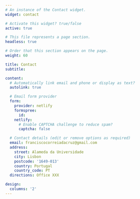 ```yaml
---
# An instance of the Contact widget.
widget: contact

# Activate this widget? true/false
active: true

# This file represents a page section.
headless: true

# Order that this section appears on the page.
weight: 60

title: Contact
subtitle:

content:
  # Automatically link email and phone or display as text?
  autolink: true

  # Email form provider
  form:
    provider: netlify
    formspree:
      id:
    netlify:
      # Enable CAPTCHA challenge to reduce spam?
      captcha: false

  # Contact details (edit or remove options as required)
  email: franciscocorreiadacruz@gmail.com
  address:
    street: Alameda da Universidade
    city: Lisbon
    postcode: '1649-013'
    country: Portugal
    country_code: PT
  directions: Office XXX

design:
  columns: '2'
---
```

